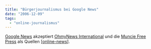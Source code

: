```yaml
---
title: "Bürgerjournalismus bei Google News"
date: "2006-12-09"
tags: 
  - "online-journalismus"
---
```


[Google News](http://news.google.com/ "Google News Deutschland") akzeptiert [OhmyNews International](http://english.ohmynews.com/ "OhmyNews International") und die [Muncie Free Press](http://www.munciefreepress.com/ "Muncie Free Press - Serving East Central Indiana") als Quellen \[[online-news](http://talk.poynter.org/cgi-bin/lyris.pl?enter=online-news&1text_mode=&1lang=english "online-news")\].
